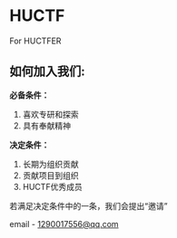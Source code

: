 # HUCTF
For HUCTFER

## 如何加入我们:

**必备条件：**
1. 喜欢专研和探索
2. 具有奉献精神

**决定条件：**
1. 长期为组织贡献
2. 贡献项目到组织
3. HUCTF优秀成员

若满足决定条件中的一条，我们会提出“邀请”

email - <a href="#">1290017556@qq.com</a>
